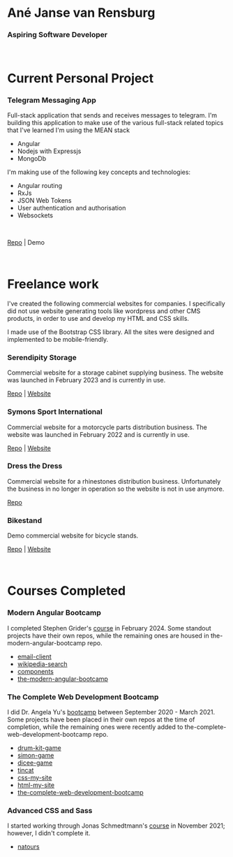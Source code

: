 # Ané Janse van Rensburg
### Aspiring Software Developer
<br>

# Current Personal Project

### Telegram Messaging App
Full-stack application that sends and receives messages to telegram.
I'm building this application to make use of the various full-stack related topics that I've learned
I'm using the MEAN stack
* Angular
* Nodejs with Expressjs
* MongoDb

I'm making use of the following key concepts and technologies:
* Angular routing
* RxJs
* JSON Web Tokens
* User authentication and authorisation
* Websockets

<br>

[Repo](https://github.com/AnevRensburg/telegram-app) | Demo

<br>

# Freelance work

I've created the following commercial websites for companies.
I specifically did not use website generating tools like wordpress and other CMS products, in order to use and develop my HTML and CSS skills.

I made use of the Bootstrap CSS library.
All the sites were designed and implemented to be mobile-friendly.

### Serendipity Storage
Commercial website for a storage cabinet supplying business. The website was launched in February 2023 and is currently in use.
<br>

[Repo](https://github.com/AnevRensburg/serendipity-storage) | [Website](https://serendipitystorage.co.za/)

### Symons Sport International
Commercial website for a motorcycle parts distribution business. The website was launched in February 2022 and is currently in use.
<br>

[Repo](https://github.com/AnevRensburg/symons-sport)  |  [Website](https://www.symons-sport.co.za/)

### Dress the Dress
  Commercial website for a rhinestones distribution business. Unfortunately the business in no longer in operation so the website is not in use anymore.
  <br>

  [Repo](https://github.com/AnevRensburg/dress-the-dress) 

### Bikestand 
Demo commercial website for bicycle stands.
<br>

[Repo](https://github.com/AnevRensburg/bike-stand) | [Website](https://anevrensburg.github.io/bike-stand/)

<br>

# Courses Completed

### Modern Angular Bootcamp
I completed Stephen Grider's [course](https://www.udemy.com/course/the-modern-angular-bootcamp) in February 2024. Some standout projects have their own repos, while the remaining ones are housed in the-modern-angular-bootcamp repo.
* [email-client](https://github.com/AnevRensburg/email-client)
* [wikipedia-search](https://github.com/AnevRensburg/wikipedia-search)
* [components](https://github.com/AnevRensburg/components)
* [the-modern-angular-bootcamp](https://github.com/AnevRensburg/the-modern-angular-bootcamp)

### The Complete Web Development Bootcamp
I did Dr. Angela Yu's [bootcamp](https://www.udemy.com/course/the-complete-web-development-bootcamp/) between September 2020 - March 2021. Some projects have been placed in their own repos at the time of completion, while the remaining ones were recently added to the-complete-web-development-bootcamp repo.
* [drum-kit-game](https://github.com/AnevRensburg/drum-kit-game)
* [simon-game](https://github.com/AnevRensburg/simon-game)
* [dicee-game](https://github.com/AnevRensburg/dicee-game)
* [tincat](https://github.com/AnevRensburg/tincat)
* [css-my-site](https://github.com/AnevRensburg/css-my-site)  
* [html-my-site](https://github.com/AnevRensburg/html-my-site)
* [the-complete-web-development-bootcamp](https://github.com/AnevRensburg/the-complete-web-development-bootcamp)

### Advanced CSS and Sass
I started working through Jonas Schmedtmann's [course](https://www.udemy.com/course/advanced-css-and-sass/) in November 2021; however, I didn't complete it.
* [natours](https://github.com/AnevRensburg/natours)

